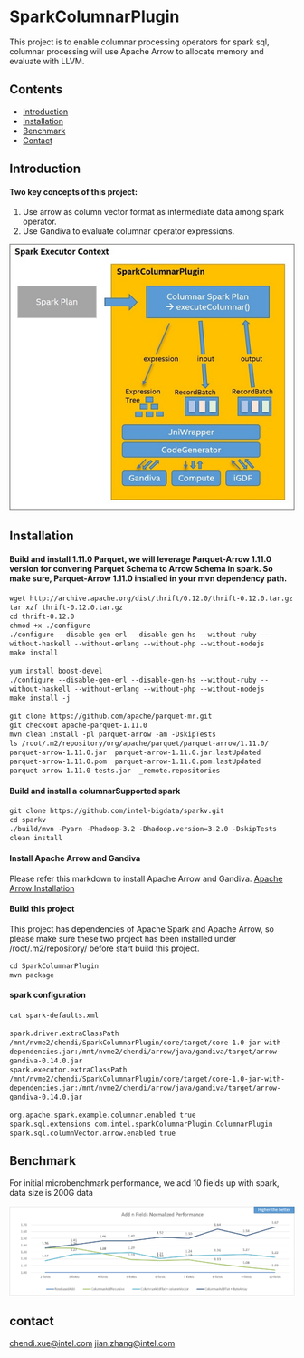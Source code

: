 # SparkColumnarPlugin

This project is to enable columnar processing operators for spark sql, columnar processing will use Apache Arrow to allocate memory and evaluate with LLVM. 

## Contents

- [Introduction](#introduction)
- [Installation](#installation)
- [Benchmark](#benchmark)
- [Contact](#contact)

## Introduction

#### Two key concepts of this project:
1. Use arrow as column vector format as intermediate data among spark operator.
2. Use Gandiva to evaluate columnar operator expressions.

![Overview](/resource/overview.jpg)

## Installation

#### Build and install 1.11.0 Parquet, we will leverage Parquet-Arrow 1.11.0 version for convering Parquet Schema to Arrow Schema in spark. So make sure, Parquet-Arrow 1.11.0 installed in your mvn dependency path.

``` shell
wget http://archive.apache.org/dist/thrift/0.12.0/thrift-0.12.0.tar.gz
tar xzf thrift-0.12.0.tar.gz
cd thrift-0.12.0
chmod +x ./configure
./configure --disable-gen-erl --disable-gen-hs --without-ruby --without-haskell --without-erlang --without-php --without-nodejs
make install

yum install boost-devel
./configure --disable-gen-erl --disable-gen-hs --without-ruby --without-haskell --without-erlang --without-php --without-nodejs
make install -j

git clone https://github.com/apache/parquet-mr.git
git checkout apache-parquet-1.11.0
mvn clean install -pl parquet-arrow -am -DskipTests
ls /root/.m2/repository/org/apache/parquet/parquet-arrow/1.11.0/
parquet-arrow-1.11.0.jar  parquet-arrow-1.11.0.jar.lastUpdated  parquet-arrow-1.11.0.pom  parquet-arrow-1.11.0.pom.lastUpdated  parquet-arrow-1.11.0-tests.jar  _remote.repositories
```

#### Build and install a columnarSupported spark

``` shell
git clone https://github.com/intel-bigdata/sparkv.git
cd sparkv
./build/mvn -Pyarn -Phadoop-3.2 -Dhadoop.version=3.2.0 -DskipTests clean install
```

#### Install Apache Arrow and Gandiva

Please refer this markdown to install Apache Arrow and Gandiva.
[Apache Arrow Installation](/resource/ApacheArrowInstallation.md)


#### Build this project

This project has dependencies of Apache Spark and Apache Arrow, so please make sure these two project has been installed under /root/.m2/repository/ before start build this project.
``` shell
cd SparkColumnarPlugin
mvn package
```

#### spark configuration

``` shell
cat spark-defaults.xml

spark.driver.extraClassPath /mnt/nvme2/chendi/SparkColumnarPlugin/core/target/core-1.0-jar-with-dependencies.jar:/mnt/nvme2/chendi/arrow/java/gandiva/target/arrow-gandiva-0.14.0.jar
spark.executor.extraClassPath /mnt/nvme2/chendi/SparkColumnarPlugin/core/target/core-1.0-jar-with-dependencies.jar:/mnt/nvme2/chendi/arrow/java/gandiva/target/arrow-gandiva-0.14.0.jar

org.apache.spark.example.columnar.enabled true
spark.sql.extensions com.intel.sparkColumnarPlugin.ColumnarPlugin
spark.sql.columnVector.arrow.enabled true
```

## Benchmark

For initial microbenchmark performance, we add 10 fields up with spark, data size is 200G data

![Performance](/resource/performance.png)

## contact

chendi.xue@intel.com
jian.zhang@intel.com
